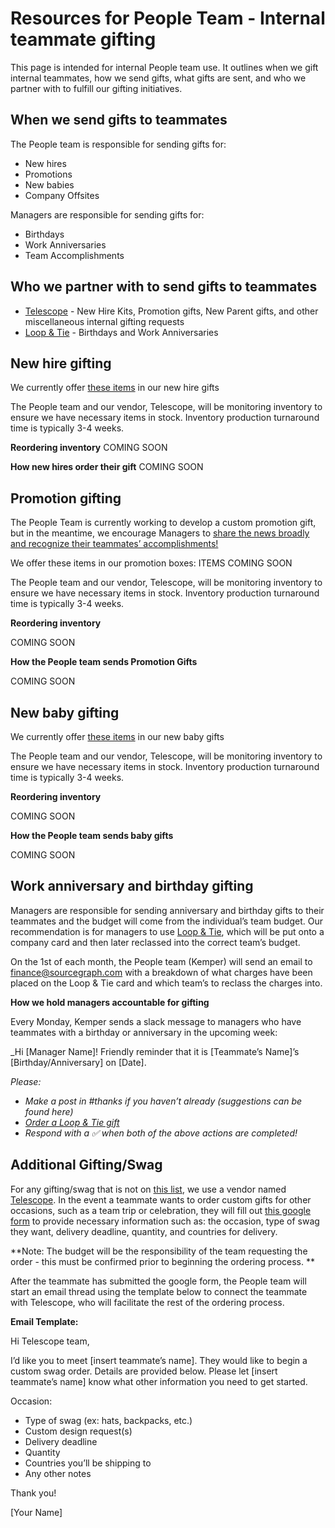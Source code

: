 # Resources for People Team - Internal teammate gifting

This page is intended for internal People team use. It outlines when we gift internal teammates, how we send gifts, what gifts are sent, and who we partner with to fulfill our gifting initiatives.

## When we send gifts to teammates

The People team is responsible for sending gifts for:

- New hires
- Promotions
- New babies
- Company Offsites

Managers are responsible for sending gifts for:

- Birthdays
- Work Anniversaries
- Team Accomplishments

## Who we partner with to send gifts to teammates

- [Telescope](https://www.telescopestudio.com/) - New Hire Kits, Promotion gifts, New Parent gifts, and other miscellaneous internal gifting requests
- [Loop & Tie](https://www.loopandtie.com/) - Birthdays and Work Anniversaries

## New hire gifting

We currently offer [these items](../../../../benefits-pay-perks/benefits-perks/celebrate.md#new-hire-kits) in our new hire gifts

The People team and our vendor, Telescope, will be monitoring inventory to ensure we have necessary items in stock. Inventory production turnaround time is typically 3-4 weeks.

**Reordering inventory**
COMING SOON

**How new hires order their gift**
COMING SOON

## Promotion gifting

The People Team is currently working to develop a custom promotion gift, but in the meantime, we encourage Managers to [share the news broadly and recognize their teammates’ accomplishments!](../../../../benefits-pay-perks/benefits-perks/celebrate.md#promotions)

We offer these items in our promotion boxes:
ITEMS COMING SOON

The People team and our vendor, Telescope, will be monitoring inventory to ensure we have necessary items in stock. Inventory production turnaround time is typically 3-4 weeks.

**Reordering inventory**

COMING SOON

**How the People team sends Promotion Gifts**

COMING SOON

## New baby gifting

We currently offer [these items](../../../../benefits-pay-perks/benefits-perks/celebrate.md#new-babies) in our new baby gifts

The People team and our vendor, Telescope, will be monitoring inventory to ensure we have necessary items in stock. Inventory production turnaround time is typically 3-4 weeks.

**Reordering inventory**

COMING SOON

**How the People team sends baby gifts**

COMING SOON

## Work anniversary and birthday gifting

Managers are responsible for sending anniversary and birthday gifts to their teammates and the budget will come from the individual’s team budget. Our recommendation is for managers to use [Loop & Tie](../../../../benefits-pay-perks/benefits-perks/celebrate.md#loop--tie), which will be put onto a company card and then later reclassed into the correct team’s budget.

On the 1st of each month, the People team (Kemper) will send an email to finance@sourcegraph.com with a breakdown of what charges have been placed on the Loop & Tie card and which team’s to reclass the charges into.

**How we hold managers accountable for gifting**

Every Monday, Kemper sends a slack message to managers who have teammates with a birthday or anniversary in the upcoming week:

\_Hi [Manager Name]! Friendly reminder that it is [Teammate’s Name]’s [Birthday/Anniversary] on [Date].

_Please:_

- _Make a post in #thanks if you haven’t already (suggestions can be found here)_
- _[Order a Loop & Tie gift](../../../../benefits-pay-perks/benefits-perks/celebrate.md#loop--tie)_
- _Respond with a :white_check_mark: when both of the above actions are completed!_

## Additional Gifting/Swag

For any gifting/swag that is not on [this list](../../../../benefits-pay-perks/benefits-perks/celebrate.md#when-we-send-gifts-to-teammates), we use a vendor named [Telescope](https://www.telescopestudio.com/). In the event a teammate wants to order custom gifts for other occasions, such as a team trip or celebration, they will fill out [this google form](https://docs.google.com/forms/d/e/1FAIpQLScCBlGZA4HOEi3oh-uEQt2NaK9wh8qtWlVzfIAavkTJQQxz0w/viewform) to provide necessary information such as: the occasion, type of swag they want, delivery deadline, quantity, and countries for delivery.

**Note: The budget will be the responsibility of the team requesting the order - this must be confirmed prior to beginning the ordering process.
**

After the teammate has submitted the google form, the People team will start an email thread using the template below to connect the teammate with Telescope, who will facilitate the rest of the ordering process.

**Email Template:**

Hi Telescope team,

I’d like you to meet [insert teammate’s name]. They would like to begin a custom swag order. Details are provided below. Please let [insert teammate’s name] know what other information you need to get started.

Occasion:

- Type of swag (ex: hats, backpacks, etc.)
- Custom design request(s)
- Delivery deadline
- Quantity
- Countries you’ll be shipping to
- Any other notes

Thank you!

[Your Name]
